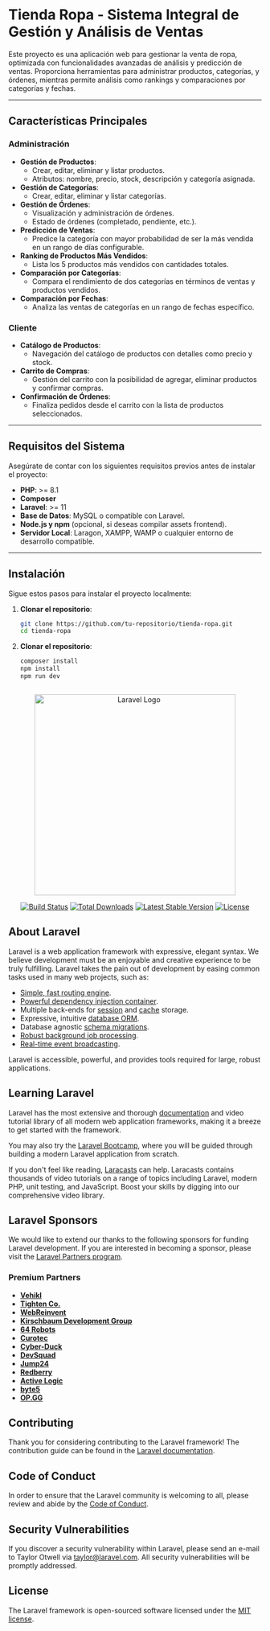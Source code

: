 # Tienda Ropa - Sistema Integral de Gestión y Análisis de Ventas

Este proyecto es una aplicación web para gestionar la venta de ropa, optimizada con funcionalidades avanzadas de análisis y predicción de ventas. Proporciona herramientas para administrar productos, categorías, y órdenes, mientras permite análisis como rankings y comparaciones por categorías y fechas.

---

## **Características Principales**

### **Administración**
- **Gestión de Productos**:
  - Crear, editar, eliminar y listar productos.
  - Atributos: nombre, precio, stock, descripción y categoría asignada.
- **Gestión de Categorías**:
  - Crear, editar, eliminar y listar categorías.
- **Gestión de Órdenes**:
  - Visualización y administración de órdenes.
  - Estado de órdenes (completado, pendiente, etc.).
- **Predicción de Ventas**:
  - Predice la categoría con mayor probabilidad de ser la más vendida en un rango de días configurable.
- **Ranking de Productos Más Vendidos**:
  - Lista los 5 productos más vendidos con cantidades totales.
- **Comparación por Categorías**:
  - Compara el rendimiento de dos categorías en términos de ventas y productos vendidos.
- **Comparación por Fechas**:
  - Analiza las ventas de categorías en un rango de fechas específico.

### **Cliente**
- **Catálogo de Productos**:
  - Navegación del catálogo de productos con detalles como precio y stock.
- **Carrito de Compras**:
  - Gestión del carrito con la posibilidad de agregar, eliminar productos y confirmar compras.
- **Confirmación de Órdenes**:
  - Finaliza pedidos desde el carrito con la lista de productos seleccionados.

---

## **Requisitos del Sistema**

Asegúrate de contar con los siguientes requisitos previos antes de instalar el proyecto:

- **PHP**: >= 8.1
- **Composer**
- **Laravel**: >= 11
- **Base de Datos**: MySQL o compatible con Laravel.
- **Node.js y npm** (opcional, si deseas compilar assets frontend).
- **Servidor Local**: Laragon, XAMPP, WAMP o cualquier entorno de desarrollo compatible.

---

## **Instalación**

Sigue estos pasos para instalar el proyecto localmente:

1. **Clonar el repositorio**:
   ```bash
   git clone https://github.com/tu-repositorio/tienda-ropa.git
   cd tienda-ropa
1. **Clonar el repositorio**:
   ```bash
   composer install
   npm install
   npm run dev



<p align="center"><a href="https://laravel.com" target="_blank"><img src="https://raw.githubusercontent.com/laravel/art/master/logo-lockup/5%20SVG/2%20CMYK/1%20Full%20Color/laravel-logolockup-cmyk-red.svg" width="400" alt="Laravel Logo"></a></p>

<p align="center">
<a href="https://github.com/laravel/framework/actions"><img src="https://github.com/laravel/framework/workflows/tests/badge.svg" alt="Build Status"></a>
<a href="https://packagist.org/packages/laravel/framework"><img src="https://img.shields.io/packagist/dt/laravel/framework" alt="Total Downloads"></a>
<a href="https://packagist.org/packages/laravel/framework"><img src="https://img.shields.io/packagist/v/laravel/framework" alt="Latest Stable Version"></a>
<a href="https://packagist.org/packages/laravel/framework"><img src="https://img.shields.io/packagist/l/laravel/framework" alt="License"></a>
</p>

## About Laravel

Laravel is a web application framework with expressive, elegant syntax. We believe development must be an enjoyable and creative experience to be truly fulfilling. Laravel takes the pain out of development by easing common tasks used in many web projects, such as:

- [Simple, fast routing engine](https://laravel.com/docs/routing).
- [Powerful dependency injection container](https://laravel.com/docs/container).
- Multiple back-ends for [session](https://laravel.com/docs/session) and [cache](https://laravel.com/docs/cache) storage.
- Expressive, intuitive [database ORM](https://laravel.com/docs/eloquent).
- Database agnostic [schema migrations](https://laravel.com/docs/migrations).
- [Robust background job processing](https://laravel.com/docs/queues).
- [Real-time event broadcasting](https://laravel.com/docs/broadcasting).

Laravel is accessible, powerful, and provides tools required for large, robust applications.

## Learning Laravel

Laravel has the most extensive and thorough [documentation](https://laravel.com/docs) and video tutorial library of all modern web application frameworks, making it a breeze to get started with the framework.

You may also try the [Laravel Bootcamp](https://bootcamp.laravel.com), where you will be guided through building a modern Laravel application from scratch.

If you don't feel like reading, [Laracasts](https://laracasts.com) can help. Laracasts contains thousands of video tutorials on a range of topics including Laravel, modern PHP, unit testing, and JavaScript. Boost your skills by digging into our comprehensive video library.

## Laravel Sponsors

We would like to extend our thanks to the following sponsors for funding Laravel development. If you are interested in becoming a sponsor, please visit the [Laravel Partners program](https://partners.laravel.com).

### Premium Partners

- **[Vehikl](https://vehikl.com/)**
- **[Tighten Co.](https://tighten.co)**
- **[WebReinvent](https://webreinvent.com/)**
- **[Kirschbaum Development Group](https://kirschbaumdevelopment.com)**
- **[64 Robots](https://64robots.com)**
- **[Curotec](https://www.curotec.com/services/technologies/laravel/)**
- **[Cyber-Duck](https://cyber-duck.co.uk)**
- **[DevSquad](https://devsquad.com/hire-laravel-developers)**
- **[Jump24](https://jump24.co.uk)**
- **[Redberry](https://redberry.international/laravel/)**
- **[Active Logic](https://activelogic.com)**
- **[byte5](https://byte5.de)**
- **[OP.GG](https://op.gg)**

## Contributing

Thank you for considering contributing to the Laravel framework! The contribution guide can be found in the [Laravel documentation](https://laravel.com/docs/contributions).

## Code of Conduct

In order to ensure that the Laravel community is welcoming to all, please review and abide by the [Code of Conduct](https://laravel.com/docs/contributions#code-of-conduct).

## Security Vulnerabilities

If you discover a security vulnerability within Laravel, please send an e-mail to Taylor Otwell via [taylor@laravel.com](mailto:taylor@laravel.com). All security vulnerabilities will be promptly addressed.

## License

The Laravel framework is open-sourced software licensed under the [MIT license](https://opensource.org/licenses/MIT).
